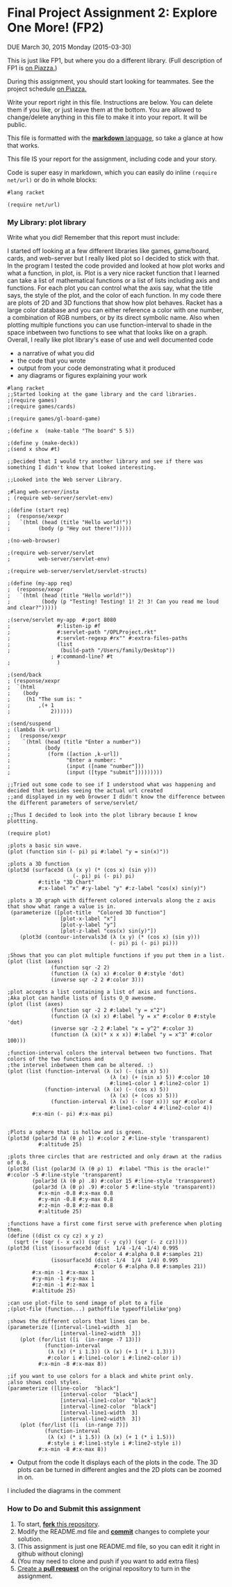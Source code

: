 # Final Project Assignment 2: Explore One More! (FP2) 
DUE March 30, 2015 Monday (2015-03-30)

This is just like FP1, but where you do a different library. (Full description of FP1 is [on Piazza.][piazza])

During this assignment, you should start looking for teammates. See the project schedule [on Piazza.][schedule]

Write your report right in this file. Instructions are below. You can delete them if you like, or just leave them at the bottom.
You are allowed to change/delete anything in this file to make it into your report. It will be public.

This file is formatted with the [**markdown** language][markdown], so take a glance at how that works.

This file IS your report for the assignment, including code and your story.

Code is super easy in markdown, which you can easily do inline `(require net/url)` or do in whole blocks:
```
#lang racket

(require net/url)
```

### My Library: plot library
Write what you did!
Remember that this report must include:
 
 I started off looking at a few different libraries like games, game/board, cards, and web-server but I really liked plot so I decided to stick with that. In the program I tested the code provided and looked at how plot works and what a function, in plot, is. Plot is a very nice racket function that I learned can take a list of mathematical functions or a list of lists including axis and functions. For each plot you can control what the axis say, what the title says, the style of the plot, and the color of each function. In my code there are plots of 2D and 3D functions that show how plot behaves. Racket has a large color database and you can either reference a color with one number, a combination of RGB numbers, or by its direct symbolic name. Also when plotting multiple functions you can use function-interval to shade in the space inbetween two functions to see what that looks like on a graph. Overall, I really like plot library's ease of use and well documented code 
 
* a narrative of what you did
* the code that you wrote
* output from your code demonstrating what it produced
* any diagrams or figures explaining your work 

```
#lang racket
;;Started looking at the game library and the card libraries.
;(require games)
;(require games/cards)

;(require games/gl-board-game)

;(define x  (make-table "The board" 5 5))

;(define y (make-deck))
;(send x show #t)

;;Decided that I would try another library and see if there was something I didn't know that looked interesting.

;;Looked into the Web server Library.

;#lang web-server/insta
; (require web-server/servlet-env)

;(define (start req)
;  (response/xexpr
;   `(html (head (title "Hello world!"))
;         (body (p "Hey out there!")))))

;(no-web-browser)

;(require web-server/servlet
;         web-server/servlet-env)
 
;(require web-server/servlet/servlet-structs)

;(define (my-app req)
;  (response/xexpr
;   `(html (head (title "Hello world!"))
;          (body (p "Testing! Testing! 1! 2! 3! Can you read me loud and clear?")))))
 
;(serve/servlet my-app  #:port 8080
;               #:listen-ip #f
;               #:servlet-path "/OPLProject.rkt"
;               #:servlet-regexp #rx"" #:extra-files-paths
;               (list
;                (build-path "/Users/family/Desktop"))
              ; #:command-line? #t
;               )

;(send/back
; (response/xexpr
;  `(html
;    (body
;     (h1 "The sum is: "
;         ,(+ 1
;             2))))))

;(send/suspend
; (lambda (k-url)
;   (response/xexpr
;    `(html (head (title "Enter a number"))
;           (body
;            (form ([action ,k-url])
;                  "Enter a number: "
;                  (input ([name "number"]))
;                  (input ([type "submit"]))))))))

;;Tried out some code to see if I understood what was happening and decided that besides seeing the actual url created
;;and displayed in my web browser I didn't know the difference between the different parameters of serve/servlet/

;;Thus I decided to look into the plot library because I know plottting.

(require plot)

;plots a basic sin wave.
(plot (function sin (- pi) pi #:label "y = sin(x)"))

;plots a 3D function
(plot3d (surface3d (λ (x y) (* (cos x) (sin y)))
                     (- pi) pi (- pi) pi)
          #:title "3D Chart"
          #:x-label "x" #:y-label "y" #:z-label "cos(x) sin(y)")

;plots a 3D graph with different colored intervals along the z axis that show what range a value is in.
 (parameterize ([plot-title  "Colored 3D function"]
                 [plot-x-label "x"]
                 [plot-y-label "y"]
                 [plot-z-label "cos(x) sin(y)"])
    (plot3d (contour-intervals3d (λ (x y) (* (cos x) (sin y)))
                                 (- pi) pi (- pi) pi)))

;Shows that you can plot multiple functions if you put them in a list.
(plot (list (axes)
              (function sqr -2 2)
              (function (λ (x) x) #:color 0 #:style 'dot)
              (inverse sqr -2 2 #:color 3)))

;plot accepts a list containing a list of axis and functions.
;Aka plot can handle lists of lists O_O awesome.
(plot (list (axes)
              (function sqr -2 2 #:label "y = x^2")
              (function (λ (x) x) #:label "y = x" #:color 0 #:style 'dot)
              (inverse sqr -2 2 #:label "x = y^2" #:color 3)
              (function (λ (x)(* x x x)) #:label "y = x^3" #:color 100)))

;function-interval colors the interval between two functions. That colors of the two functions and
;the intervel inbetween them can be altered. :)
(plot (list (function-interval (λ (x) (- (sin x) 5))
                                 (λ (x) (+ (sin x) 5)) #:color 10
                                 #:line1-color 1 #:line2-color 1)
            (function-interval (λ (x) (- (cos x) 5))
                                 (λ (x) (+ (cos x) 5)))
              (function-interval (λ (x) (- (sqr x))) sqr #:color 4
                                 #:line1-color 4 #:line2-color 4))
        #:x-min (- pi) #:x-max pi)


;Plots a sphere that is hollow and is green.
(plot3d (polar3d (λ (θ ρ) 1) #:color 2 #:line-style 'transparent)
          #:altitude 25)

;plots three circles that are restricted and only drawn at the radius of 0.8.
(plot3d (list (polar3d (λ (θ ρ) 1)  #:label "This is the oracle!" #:color -5 #:line-style 'transparent)
        (polar3d (λ (θ ρ) .8) #:color 15 #:line-style 'transparent)
        (polar3d (λ (θ ρ) .9) #:color 5 #:line-style 'transparent))
          #:x-min -0.8 #:x-max 0.8
          #:y-min -0.8 #:y-max 0.8
          #:z-min -0.8 #:z-max 0.8
          #:altitude 25)

;functions have a first come first serve with preference when ploting them.
(define ((dist cx cy cz) x y z)
  (sqrt (+ (sqr (- x cx)) (sqr (- y cy)) (sqr (- z cz)))))
(plot3d (list (isosurface3d (dist  1/4 -1/4 -1/4) 0.995
                            #:color 4 #:alpha 0.8 #:samples 21)
              (isosurface3d (dist -1/4  1/4  1/4) 0.995
                            #:color 6 #:alpha 0.8 #:samples 21))
        #:x-min -1 #:x-max 1
        #:y-min -1 #:y-max 1
        #:z-min -1 #:z-max 1
        #:altitude 25)

;can use plot-file to send image of plot to a file
;(plot-file (function...) pathoffile typeoffilelike'png)

;shows the different colors that lines can be.
(parameterize ([interval-line1-width  3]
                 [interval-line2-width  3])
    (plot (for/list ([i  (in-range -7 13)])
            (function-interval
             (λ (x) (* i 1.3)) (λ (x) (+ 1 (* i 1.3)))
             #:color i #:line1-color i #:line2-color i))
          #:x-min -8 #:x-max 8))

;if you want to use colors for a black and white print only.
;also shows cool styles.
(parameterize ([line-color  "black"]
                 [interval-color  "black"]
                 [interval-line1-color  "black"]
                 [interval-line2-color  "black"]
                 [interval-line1-width  3]
                 [interval-line2-width  3])
    (plot (for/list ([i  (in-range 7)])
            (function-interval
             (λ (x) (* i 1.5)) (λ (x) (+ 1 (* i 1.5)))
             #:style i #:line1-style i #:line2-style i))
          #:x-min -8 #:x-max 8))
```
* Output from the code
It displays each of the plots in the code. The 3D plots can be turned in different angles and the 2D plots can be zoomed in on.

I included the diagrams in the comment


### How to Do and Submit this assignment

1. To start, [**fork** this repository][forking].
1. Modify the README.md file and [**commit**][ref-commit] changes to complete your solution.
  2. (This assignment is just one README.md file, so you can edit it right in github without cloning)
  3. (You may need to clone and push if you want to add extra files)
1. [Create a **pull request**][pull-request] on the original repository to turn in the assignment.

<!-- Links -->
[piazza]: https://piazza.com/class/i55is8xqqwhmr?cid=411
[schedule]: https://piazza.com/class/i55is8xqqwhmr?cid=453
[markdown]: https://help.github.com/articles/markdown-basics/
[forking]: https://guides.github.com/activities/forking/
[ref-clone]: http://gitref.org/creating/#clone
[ref-commit]: http://gitref.org/basic/#commit
[ref-push]: http://gitref.org/remotes/#push
[pull-request]: https://help.github.com/articles/creating-a-pull-request

